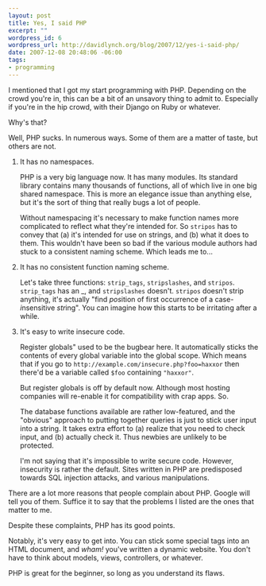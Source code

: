 ```yaml
--- 
layout: post
title: Yes, I said PHP
excerpt: ""
wordpress_id: 6
wordpress_url: http://davidlynch.org/blog/2007/12/yes-i-said-php/
date: 2007-12-08 20:48:06 -06:00
tags: 
- programming
---
```

I mentioned that I got my start programming with PHP. Depending on the crowd you're in, this can be a bit of an unsavory thing to admit to. Especially if you're in the hip crowd, with their Django on Ruby or whatever.

Why's that?

Well, PHP sucks. In numerous ways. Some of them are a matter of taste, but others are not.

1. It has no namespaces.

   PHP is a very big language now. It has many modules. Its standard library contains many thousands of functions, all of which live in one big shared namespace. This is more an elegance issue than anything else, but it's the sort of thing that really bugs a lot of people.

   Without namespacing it's necessary to make function names more complicated to reflect what they're intended for. So `stripos` has to convey that (a) it's intended for use on strings, and (b) what it does to them. This wouldn't have been so bad if the various module authors had stuck to a consistent naming scheme. Which leads me to...

2. It has no consistent function naming scheme.

   Let's take three functions: `strip_tags`, `stripslashes`, and `stripos`. `strip_tags` has an _, and `stripslashes` doesn't. `stripos` doesn't strip anything, it's actually "find <i>pos</i>ition of first occurrence of a case-<i>i</i>nsensitive <i>str</i>ing". You can imagine how this starts to be irritating after a while.

3. It's easy to write insecure code.

   Register globals" used to be the bugbear here. It automatically sticks the contents of every global variable into the global scope. Which means that if you go to `http://example.com/insecure.php?foo=haxxor` then there'd be a variable called `$foo` containing `"haxxor"`.

   But register globals is off by default now. Although most hosting companies will re-enable it for compatibility with crap apps. So.

   The database functions available are rather low-featured, and the "obvious" approach to putting together queries is just to stick user input into a string. It takes extra effort to (a) realize that you need to check input, and (b) actually check it. Thus newbies are unlikely to be protected.

   I'm not saying that it's impossible to write secure code. However, insecurity is rather the default. Sites written in PHP are predisposed towards SQL injection attacks, and various manipulations.

There are a lot more reasons that people complain about PHP. Google will tell you of them. Suffice it to say that the problems I listed are the ones that matter to me.

Despite these complaints, PHP has its good points.

Notably, it's very easy to get into. You can stick some special tags into an HTML document, and *wham!* you've written a dynamic website. You don't have to think about models, views, controllers, or whatever.

PHP is great for the beginner, so long as you understand its flaws.
